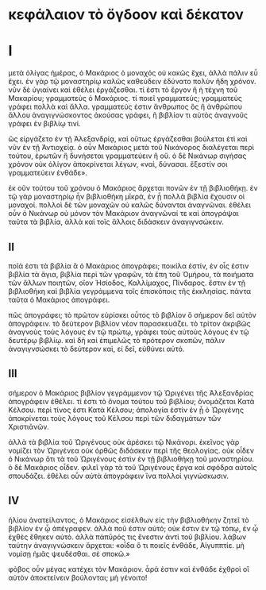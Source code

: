 # κεφάλαιον τὸ ὄγδοον καὶ δέκατον

# I

μετὰ ὀλίγας ἡμέρας, ὁ Μακάριος ὁ μοναχός οὐ κακῶς ἔχει, ἀλλὰ πάλιν εὖ ἔχει. ἐν γὰρ τῷ μοναστηρίῳ καλῶς καθεύδειν ἐδύνατο πολὺν ἤδη χρόνον. νῦν δὲ ὑγιαίνει  καὶ ἐθέλει ἐργάζεσθαι. τί ἐστι τὸ ἔργον ἢ ἡ τέχνη τοῦ Μακαρίου; γραμματεὺς ὁ Μακάριος. τί ποιεῖ γραμματεύς; γραμματεὺς γράφει πολλὰ καὶ ἄλλα. γραμματεύς ἐστιν ἄνθρωπος ὃς ἢ ἀνθρώπου ἄλλου ἀναγιγνώσκοντος ἀκούσας γράφει, ἢ βιβλίον τι αὐτὸς ἀναγνοῦς γράφει ἐν βιβλίῳ τινί.

ὣς εἰργάζετο ἐν τῇ Ἀλεξανδρίᾳ, καὶ οὕτως ἐργάζεσθαι βούλεται ἐτὶ καὶ νῦν ἐν τῇ Ἀντιοχείᾳ. ὁ οὖν Μακάριος μετὰ τοῦ Νικάνορος διαλέγεται περὶ τούτου, ἐρωτῶν ἢ δυνήσεται γραμματεύειν ἢ οὔ. ὁ δὲ Νικάνωρ σιγήσας χρόνον οὐκ ὀλίγον ἀποκρίνεται λέγων, «ναὶ, δύνασαι. ἔξεστίν σοι γραμματεύειν ἐνθάδε».

ἐκ οῦν τούτου τοῦ χρόνου ὁ Μακάριος ἄρχεται πονῶν ἐν τῇ βιβλιοθήκῃ. ἐν τῷ γὰρ μοναστηρίῳ ἦν βιβλιοθήκη μῑκρά, ἐν ᾗ πολλὰ βιβλία ἔχουσιν οἱ μοναχοί. πολλοὶ δὲ τῶν μοναχῶν οὐ καλῶς δύνανται ἀναγνῶναι. ἐθέλει οὖν ὁ Νικάνωρ οὐ μόνον τὸν Μακάριον ἀναγνῶναί τε καὶ ἀπογράψαι ταῦτα τὰ βιβλία, ἀλλὰ καὶ τοῖς ἄλλοις διδάσκειν ἀναγιγνσώκειν.

## II

ποῖά ἐστι τὰ βιβλία ἃ ὁ Μακάριος ἀπογράφει; ποικίλα ἐστίν, ἐν οἷς ἐστιν βιβλία τὰ ἅγια, βιβλία περὶ τῶν γραφῶν, τὰ ἔπη τοῦ Ὁμήρου, τὰ ποιήματα τῶν ἄλλων ποιητῶν, οἵον Ἡσίοδος, Καλλίμαχος, Πίνδαρος. ἔστιν ἐν τῇ βιβλιοθήκη καὶ βιβλία γεγράμμενα τοῖς ἐπισκόποις τῆς ἐκκλησίας. πάντα ταῦτα ὁ Μακάριος ἀπογράφει.

πῶς ἀπογράφει; τὸ πρῶτον εὑρίσκει οὗτος τὸ βιβλίον ὃ σήμερον δεῖ αὐτὸν ἀπογράφειν. τὸ δεύτερον βιβλίον νέον παρασκευάζει. τὸ τρίτον ἀκριβῶς ἀναγνοὺς τοὺς λόγους ἐν τῷ πρώτῳ, γράφει τοὺς αὐτοὺς λόγους ἐν τῷ δευτέρῳ βιβλίῳ. καὶ δὴ καὶ ἐπιμελῶς τὸ πρότερον σκοπῶν, πάλιν ἀναγιγνσώσκει τὸ δεύτερον καὶ, εἰ δεῖ, εὐθύνει αὐτό.

## III

σήμερον ὁ Μακάριος βιβλίον γεγράμμενον τῷ Ὠριγένει τῆς Ἀλεξανδρίας ἀπογράφειν ἐθέλει. τί ἐστι τὸ ὄνομα τούτου τοῦ βιβλίου; ὀνομάζεται Κατὰ Κέλσου. περὶ τίνος ἐστι Κατὰ Κέλσου; ἀπολογία ἐστὶν ἐν ᾗ ὁ Ὠριγένης ἀποκρίνεται τοὺς λόγους τοῦ Κέλσου περὶ τῶν διδαγμάτων τῶν Χριστιᾱνῶν.

ἀλλὰ τὰ βιβλία τοῦ Ὠριγένους οὐκ ἀρέσκει τῷ Νικάνορι. ἐκεῖνος γὰρ νομίζει τὸν Ὠριγένεα οὐκ ὀρθῶς διδάσκειν περὶ τῆς θεολογίας. οὐκ οἶδεν ὁ Νικάνωρ ὅτι τὰ τοῦ Ὠριγένους ἐστὶν ἐν τῇ βιβλιοθήκῃ τοῦ μοναστηρίου. ὁ δὲ Μακάριος οἶδεν. φιλεῖ γὰρ τὰ τοῦ Ὠριγένους ἔργα καὶ σφόδρα αὐτοῖς σπουδάζει. ἐθέλει οὖν αὐτὰ ἀπογράφειν ἵνα πολλοὶ γιγνώσκωσιν.

## IV

ἡλίου ἀνατείλαντος, ὁ Μακάριος εἰσέλθων εἰς τὴν βιβλιοθήκην ζητεῖ τὸ βιβλίον ἐν ᾧ ἀπέγραφεν. ἀλλὰ ποῦ ἐστιν αὐτό; οὐκ ἔστιν ἐν τῷ τόπῳ, ἐν ᾧ ἐχθὲς ἔθηκεν αὐτὸ. ἀλλὰ πάπῡρός τις ἔνεστιν ἀντὶ τοῦ βιβλίου. λάβων ταύτην ἀναγιγνώσκειν ἄρχεται: «οἶδα ὃ τι ποιεῖς ἐνθάδε, Αἰγυππτίε. μὴ νομίσῃ ἡμᾶς ψευδέσθαι. σὲ σποκῶ.»

φὸβος οὖν μέγας κατέχει τὸν Μακάριον. ἆρά ἐστιν καὶ ἐνθάδε ἐχθροὶ οἳ αὐτὸν ἀποκτείνειν βούλονται; μὴ γένοιτο!
